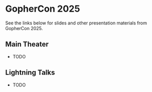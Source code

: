 # GopherCon 2025

See the links below for slides and other presentation materials from GopherCon 2025.

## Main Theater

- TODO

## Lightning Talks

- TODO
